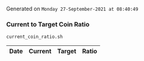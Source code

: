 Generated on `Monday 27-September-2021 at 08:40:49`

### Current to Target Coin Ratio
`current_coin_ratio.sh`

Date|Current|Target|Ratio
---|---|---|---
